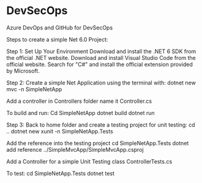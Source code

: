 # DevSecOps
Azure DevOps and GitHub for DevSecOps

Steps to create a simple Net 6.0 Project:

Step 1: Set Up Your Environment
Download and install the .NET 6 SDK from the official .NET website.
Download and install Visual Studio Code from the official website.
Search for "C#" and install the official extension provided by Microsoft.

Step 2:
Create a simple Net Application using the terminal with: 
dotnet new mvc -n SimpleNetApp

Add a controller in Controllers folder name it Controller.cs

To build and run:
Cd SimpleNetApp
dotnet build
dotnet run

Step 3:
Back to home folder and create a testing project for unit testing:
cd ..
dotnet new xunit -n SimpleNetApp.Tests

Add the reference into the testing project
cd SimpleNetApp.Tests
dotnet add reference ../SimpleMvcApp/SimpleMvcApp.csproj

Add a Controller for a simple Unit Testing class ControllerTests.cs

To test:
cd SimpleNetApp.Tests
dotnet test



